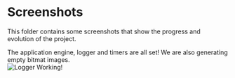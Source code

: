 # Screenshots

This folder contains some screenshots that show the progress and evolution of the project.

The application engine, logger and timers are all set! We are also generating empty bitmat images.  
![Logger Working!](https://github.com/ManuCanedo/fractal-generator/blob/master/media/screenshots/09_20_GeneratingFirstBitmap.PNG?rew=true)   
